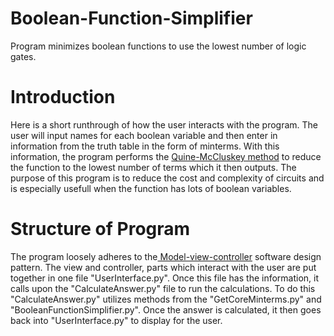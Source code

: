 # Boolean-Function-Simplifier
Program minimizes boolean functions to use the lowest number of logic gates.

# Introduction
Here is a short runthrough of how the user interacts with the program. The user will input names for each boolean variable and then enter in information from the truth table in the form of minterms. With this information, the program performs the [Quine-McCluskey method](https://en.wikipedia.org/wiki/Quine%E2%80%93McCluskey_algorithm) to reduce the function to the lowest number of terms which it then outputs. The purpose of this program is to reduce the cost and complexity of circuits and is especially usefull when the function has lots of boolean variables.

# Structure of Program
The program loosely adheres to the[ Model-view-controller](https://en.wikipedia.org/wiki/Model%E2%80%93view%E2%80%93controller) software design pattern. The view and controller, parts which interact with the user are put together in one file "UserInterface.py". Once this file has the information, it calls upon the "CalculateAnswer.py" file to run the calculations. To do this "CalculateAnswer.py" utilizes methods from the "GetCoreMinterms.py" and "BooleanFunctionSimplifier.py". Once the answer is calculated, it then goes back into "UserInterface.py" to display for the user.
